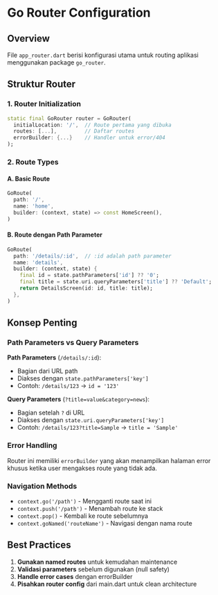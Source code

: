 # Go Router Configuration

## Overview
File `app_router.dart` berisi konfigurasi utama untuk routing aplikasi menggunakan package `go_router`.

## Struktur Router

### 1. Router Initialization
```dart
static final GoRouter router = GoRouter(
  initialLocation: '/',  // Route pertama yang dibuka
  routes: [...],         // Daftar routes
  errorBuilder: {...}    // Handler untuk error/404
);
```

### 2. Route Types

#### A. Basic Route
```dart
GoRoute(
  path: '/',
  name: 'home',
  builder: (context, state) => const HomeScreen(),
)
```

#### B. Route dengan Path Parameter
```dart
GoRoute(
  path: '/details/:id',  // :id adalah path parameter
  name: 'details',
  builder: (context, state) {
    final id = state.pathParameters['id'] ?? '0';
    final title = state.uri.queryParameters['title'] ?? 'Default';
    return DetailsScreen(id: id, title: title);
  },
)
```

## Konsep Penting

### Path Parameters vs Query Parameters

**Path Parameters** (`/details/:id`):
- Bagian dari URL path
- Diakses dengan `state.pathParameters['key']`
- Contoh: `/details/123` → `id = '123'`

**Query Parameters** (`?title=value&category=news`):
- Bagian setelah `?` di URL
- Diakses dengan `state.uri.queryParameters['key']`
- Contoh: `/details/123?title=Sample` → `title = 'Sample'`

### Error Handling
Router ini memiliki `errorBuilder` yang akan menampilkan halaman error khusus ketika user mengakses route yang tidak ada.

### Navigation Methods
- `context.go('/path')` - Mengganti route saat ini
- `context.push('/path')` - Menambah route ke stack
- `context.pop()` - Kembali ke route sebelumnya
- `context.goNamed('routeName')` - Navigasi dengan nama route

## Best Practices

1. **Gunakan named routes** untuk kemudahan maintenance
2. **Validasi parameters** sebelum digunakan (null safety)
3. **Handle error cases** dengan errorBuilder
4. **Pisahkan router config** dari main.dart untuk clean architecture 